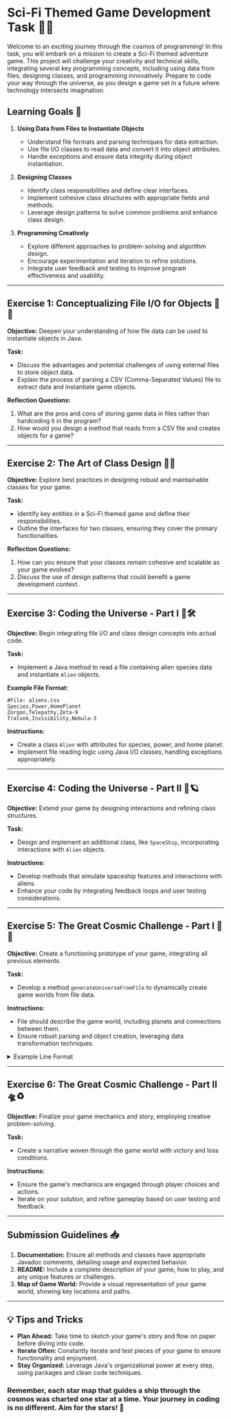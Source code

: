 # Sci-Fi Themed Game Development Task 🚀🔭

Welcome to an exciting journey through the cosmos of programming! In this task, you will embark on a mission to create a Sci-Fi themed adventure game. This project will challenge your creativity and technical skills, integrating several key programming concepts, including using data from files, designing classes, and programming innovatively. Prepare to code your way through the universe, as you design a game set in a future where technology intersects imagination.

## Learning Goals 🌱

1. **Using Data from Files to Instantiate Objects**
   - Understand file formats and parsing techniques for data extraction.
   - Use file I/O classes to read data and convert it into object attributes.
   - Handle exceptions and ensure data integrity during object instantiation.

2. **Designing Classes**
   - Identify class responsibilities and define clear interfaces.
   - Implement cohesive class structures with appropriate fields and methods.
   - Leverage design patterns to solve common problems and enhance class design.

3. **Programming Creatively**
   - Explore different approaches to problem-solving and algorithm design.
   - Encourage experimentation and iteration to refine solutions.
   - Integrate user feedback and testing to improve program effectiveness and usability.

---

## Exercise 1: Conceptualizing File I/O for Objects 📂🔧

**Objective:** Deepen your understanding of how file data can be used to instantiate objects in Java.

**Task:**
- Discuss the advantages and potential challenges of using external files to store object data.
- Explain the process of parsing a CSV (Comma-Separated Values) file to extract data and instantiate game objects.
  
**Reflection Questions:**
1. What are the pros and cons of storing game data in files rather than hardcoding it in the program?
2. How would you design a method that reads from a CSV file and creates objects for a game?

---

## Exercise 2: The Art of Class Design 🎨📐

**Objective:** Explore best practices in designing robust and maintainable classes for your game.

**Task:**
- Identify key entities in a Sci-Fi themed game and define their responsibilities.
- Outline the interfaces for two classes, ensuring they cover the primary functionalities.

**Reflection Questions:**
1. How can you ensure that your classes remain cohesive and scalable as your game evolves?
2. Discuss the use of design patterns that could benefit a game development context.

---

## Exercise 3: Coding the Universe - Part I 🌌🛠️

**Objective:** Begin integrating file I/O and class design concepts into actual code.

**Task:**
- Implement a Java method to read a file containing alien species data and instantiate `Alien` objects.
  
**Example File Format:**
```
#File: aliens.csv
Species,Power,HomePlanet
Zorgon,Telepathy,Zeta-9
Tralvok,Invisibility,Nebula-3
```

**Instructions:**
- Create a class `Alien` with attributes for species, power, and home planet.
- Implement file reading logic using Java I/O classes, handling exceptions appropriately.

---

## Exercise 4: Coding the Universe - Part II 💾🪐

**Objective:** Extend your game by designing interactions and refining class structures.

**Task:**
- Design and implement an additional class, like `SpaceShip`, incorporating interactions with `Alien` objects.
  
**Instructions:**
- Develop methods that simulate spaceship features and interactions with aliens.
- Enhance your code by integrating feedback loops and user testing considerations.

---

## Exercise 5: The Great Cosmic Challenge - Part I 🌠🧩

**Objective:** Create a functioning prototype of your game, integrating all previous elements.

**Task:**
- Develop a method `generateUniverseFromFile` to dynamically create game worlds from file data. 

**Instructions:**
- File should describe the game world, including planets and connections between them.
- Ensure robust parsing and object creation, leveraging data transformation techniques.

<details>
<summary>Example Line Format</summary>

```
#File: universe.txt
Planet;Mars;Dusty and Red
Planet;Hyperion;Gleaming tech world
Connection;Mars;Hyperion;Wormhole
```
</details>

---

## Exercise 6: The Great Cosmic Challenge - Part II 🛸♻️

**Objective:** Finalize your game mechanics and story, employing creative problem-solving.

**Task:**
- Create a narrative woven through the game world with victory and loss conditions.

**Instructions:**
- Ensure the game's mechanics are engaged through player choices and actions.
- Iterate on your solution, and refine gameplay based on user testing and feedback.

---

## Submission Guidelines 📥

1. **Documentation:** Ensure all methods and classes have appropriate Javadoc comments, detailing usage and expected behavior.
2. **README:** Include a complete description of your game, how to play, and any unique features or challenges.
3. **Map of Game World:** Provide a visual representation of your game world, showing key locations and paths.

---

## 💡 Tips and Tricks

- **Plan Ahead:** Take time to sketch your game's story and flow on paper before diving into code.
- **Iterate Often:** Constantly iterate and test pieces of your game to ensure functionality and enjoyment.
- **Stay Organized:** Leverage Java's organizational power at every step, using packages and clean code techniques.

### Remember, each star map that guides a ship through the cosmos was charted one star at a time. Your journey in coding is no different. Aim for the stars! 🌟